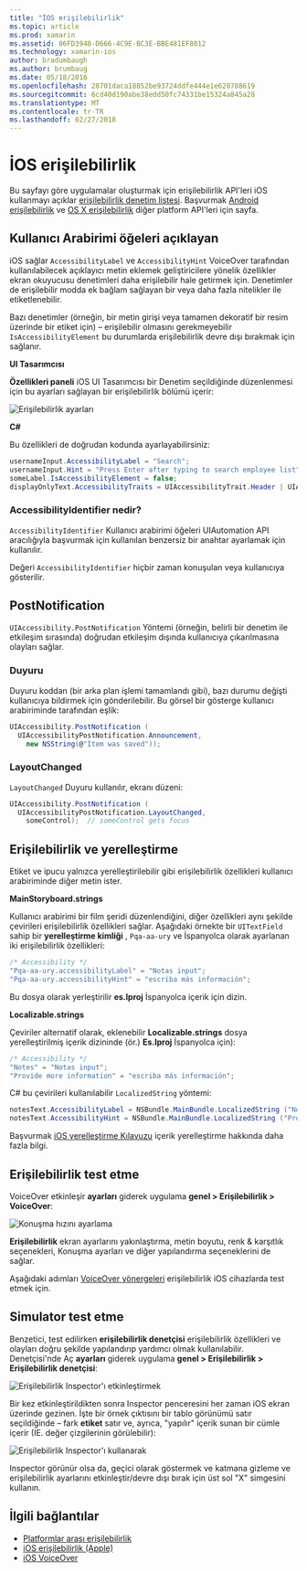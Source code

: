 ```yaml
---
title: "İOS erişilebilirlik"
ms.topic: article
ms.prod: xamarin
ms.assetid: 06FD3940-D666-4C9E-BC3E-BBE481EF8012
ms.technology: xamarin-ios
author: bradumbaugh
ms.author: brumbaug
ms.date: 05/18/2016
ms.openlocfilehash: 28701daca18852be93724ddfe444e1e620788619
ms.sourcegitcommit: 6cd40d190abe38edd50fc74331be15324a845a28
ms.translationtype: MT
ms.contentlocale: tr-TR
ms.lasthandoff: 02/27/2018
---
```

# <a name="accessibility-on-ios"></a>İOS erişilebilirlik

Bu sayfayı göre uygulamalar oluşturmak için erişilebilirlik API'leri iOS kullanmayı açıklar [erişilebilirlik denetim listesi](~/cross-platform/app-fundamentals/accessibility.md).
Başvurmak [Android erişilebilirlik](~/android/app-fundamentals/accessibility.md) ve [OS X erişilebilirlik](~/mac/app-fundamentals/accessibility.md) diğer platform API'leri için sayfa.

## <a name="describing-ui-elements"></a>Kullanıcı Arabirimi öğeleri açıklayan

iOS sağlar `AccessibilityLabel` ve `AccessibilityHint` VoiceOver tarafından kullanılabilecek açıklayıcı metin eklemek geliştiricilere yönelik özellikler ekran okuyucusu denetimleri daha erişilebilir hale getirmek için. Denetimler de erişilebilir modda ek bağlam sağlayan bir veya daha fazla nitelikler ile etiketlenebilir.

Bazı denetimler (örneğin, bir metin girişi veya tamamen dekoratif bir resim üzerinde bir etiket için) – erişilebilir olmasını gerekmeyebilir `IsAccessibilityElement` bu durumlarda erişilebilirlik devre dışı bırakmak için sağlanır.

**UI Tasarımcısı**

**Özellikleri paneli** iOS UI Tasarımcısı bir Denetim seçildiğinde düzenlenmesi için bu ayarları sağlayan bir erişilebilirlik bölümü içerir:

![](accessibility-images/ios-designer-sml.png "Erişilebilirlik ayarları")

**C#**

Bu özellikleri de doğrudan kodunda ayarlayabilirsiniz:

```csharp
usernameInput.AccessibilityLabel = "Search";
usernameInput.Hint = "Press Enter after typing to search employee list";
someLabel.IsAccessibilityElement = false;
displayOnlyText.AccessibilityTraits = UIAccessibilityTrait.Header | UIAccessibilityTrait.Selected;
```

### <a name="what-is-accessibilityidentifier"></a>AccessibilityIdentifier nedir?

`AccessibilityIdentifier` Kullanıcı arabirimi öğeleri UIAutomation API aracılığıyla başvurmak için kullanılan benzersiz bir anahtar ayarlamak için kullanılır.

Değeri `AccessibilityIdentifier` hiçbir zaman konuşulan veya kullanıcıya gösterilir.

<a name="postnotification" />

## <a name="postnotification"></a>PostNotification

`UIAccessibility.PostNotification` Yöntemi (örneğin, belirli bir denetim ile etkileşim sırasında) doğrudan etkileşim dışında kullanıcıya çıkarılmasına olayları sağlar.

### <a name="announcement"></a>Duyuru

Duyuru koddan (bir arka plan işlemi tamamlandı gibi), bazı durumu değişti kullanıcıya bildirmek için gönderilebilir. Bu görsel bir gösterge kullanıcı arabiriminde tarafından eşlik:

```csharp
UIAccessibility.PostNotification (
  UIAccessibilityPostNotification.Announcement,
    new NSString(@"Item was saved"));
```

### <a name="layoutchanged"></a>LayoutChanged

`LayoutChanged` Duyuru kullanılır, ekranı düzeni:

```csharp
UIAccessibility.PostNotification (
  UIAccessibilityPostNotification.LayoutChanged,
    someControl);  // someControl gets focus
```


## <a name="accessibility-and-localization"></a>Erişilebilirlik ve yerelleştirme

Etiket ve ipucu yalnızca yerelleştirilebilir gibi erişilebilirlik özellikleri kullanıcı arabiriminde diğer metin ister.

**MainStoryboard.strings**

Kullanıcı arabirimi bir film şeridi düzenlendiğini, diğer özellikleri aynı şekilde çevirileri erişilebilirlik özellikleri sağlar. Aşağıdaki örnekte bir `UITextField` sahip bir **yerelleştirme kimliği** , `Pqa-aa-ury` ve İspanyolca olarak ayarlanan iki erişilebilirlik özellikleri:

```csharp
/* Accessibility */
"Pqa-aa-ury.accessibilityLabel" = "Notas input";
"Pqa-aa-ury.accessibilityHint" = "escriba más información";
```

Bu dosya olarak yerleştirilir **es.lproj** İspanyolca içerik için dizin.

**Localizable.strings**

Çeviriler alternatif olarak, eklenebilir **Localizable.strings** dosya yerelleştirilmiş içerik dizininde (ör.) **Es.lproj** İspanyolca için):

```csharp
/* Accessibility */
"Notes" = "Notas input";
"Provide more information" = "escriba más información";
```

C# bu çevirileri kullanılabilir `LocalizedString` yöntemi:

```csharp
notesText.AccessibilityLabel = NSBundle.MainBundle.LocalizedString ("Notes", "");
notesText.AccessibilityHint = NSBundle.MainBundle.LocalizedString ("Provide more information", "");
```

Başvurmak [iOS yerelleştirme Kılavuzu](~/ios/app-fundamentals/localization/index.md) içerik yerelleştirme hakkında daha fazla bilgi.

<a name="testing" />

## <a name="testing-accessibility"></a>Erişilebilirlik test etme

VoiceOver etkinleşir **ayarları** giderek uygulama **genel > Erişilebilirlik > VoiceOver**:

![](accessibility-images/settings-sml.png "Konuşma hızını ayarlama")

**Erişilebilirlik** ekran ayarlarını yakınlaştırma, metin boyutu, renk & karşıtlık seçenekleri, Konuşma ayarları ve diğer yapılandırma seçeneklerini de sağlar.

Aşağıdaki adımları [VoiceOver yönergeleri](https://developer.apple.com/library/ios/technotes/TestingAccessibilityOfiOSApps/TestAccessibilityonYourDevicewithVoiceOver/TestAccessibilityonYourDevicewithVoiceOver.html) erişilebilirlik iOS cihazlarda test etmek için.


## <a name="simulator-testing"></a>Simulator test etme

Benzetici, test edilirken **erişilebilirlik denetçisi** erişilebilirlik özellikleri ve olayları doğru şekilde yapılandırıp yardımcı olmak kullanılabilir. Denetçisi'nde Aç **ayarları** giderek uygulama **genel > Erişilebilirlik > Erişilebilirlik denetçisi**:

![](accessibility-images/settings-inspector-sml.png "Erişilebilirlik Inspector'ı etkinleştirmek")

Bir kez etkinleştirildikten sonra Inspector penceresini her zaman iOS ekran üzerinde gezinen.
İşte bir örnek çıktısını bir tablo görünümü satır seçildiğinde – fark **etiket** satır ve, ayrıca, "yapılır" içerik sunan bir cümle içerir (IE. değer çizgilerinin görülebilir):

![](accessibility-images/tableview-a11y-sml.png "Erişilebilirlik Inspector'ı kullanarak")

Inspector görünür olsa da, geçici olarak göstermek ve katmana gizleme ve erişilebilirlik ayarlarını etkinleştir/devre dışı bırak için üst sol "X" simgesini kullanın.



## <a name="related-links"></a>İlgili bağlantılar

- [Platformlar arası erişilebilirlik](~/cross-platform/app-fundamentals/accessibility.md)
- [iOS erişilebilirlik (Apple)](https://developer.apple.com/library/ios/documentation/UserExperience/Conceptual/iPhoneAccessibility/Accessibility_on_iPhone/Accessibility_on_iPhone.html)
- [iOS VoiceOver](http://www.apple.com/accessibility/ios/voiceover/)
